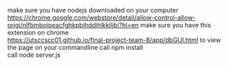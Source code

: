 make sure you have nodejs downloaded on your computer <br>
https://chrome.google.com/webstore/detail/allow-control-allow-origi/nlfbmbojpeacfghkpbjhddihlkkiljbi?hl=en make sure you have this
extension on chrome<br>
https://utsccscc01.github.io/final-project-team-8/app/dbGUI.html to view the page
on your commandline call npm install <br>
call node server.js <br>

